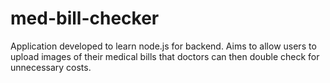 # med-bill-checker
Application developed to learn node.js for backend. Aims to allow users to upload images of their medical bills that doctors can then double check for unnecessary costs.
